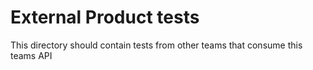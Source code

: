 # External Product tests


This directory should contain tests from other teams that consume this teams API
